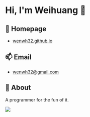 # Hi, I'm Weihuang 👋

## 💬 Homepage

- [wenwh32.github.io](https://wenwh32.github.io/)

## 📫 Email

- wenwh32@gmail.com

## 💫 About

A programmer for the fun of it.

![](https://github-readme-stats.vercel.app/api?username=wenwh32&show_icons=true&line_height=21&show_icons=true&theme=vue&hide_border=true)
